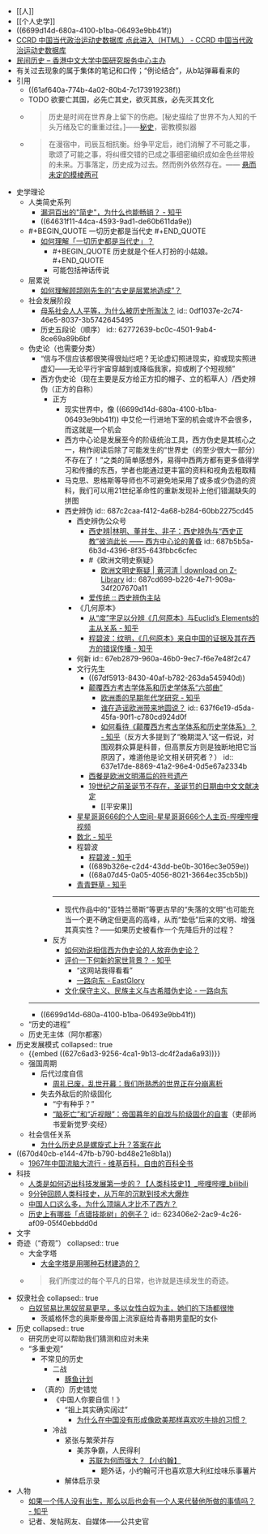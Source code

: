- [[人]]
- [[个人史学]]
- ((6699d14d-680a-4100-b1ba-06493e9bb41f))
- [CCRD 中国当代政治运动史数据库 点此进入（HTML） - CCRD 中国当代政治运动史数据库](https://ccrd2024.github.io/CCRD%20%E4%B8%AD%E5%9B%BD%E5%BD%93%E4%BB%A3%E6%94%BF%E6%B2%BB%E8%BF%90%E5%8A%A8%E5%8F%B2%E6%95%B0%E6%8D%AE%E5%BA%93%20%E7%82%B9%E6%AD%A4%E8%BF%9B%E5%85%A5%EF%BC%88HTML%EF%BC%89/index.htm)
- [民间历史 – 香港中文大学中国研究服务中心主办](https://nodebe4.github.io/mjlsh/)
- 有关过去现象的属于集体的笔记和口传；“例论结合”，从b站弹幕看来的
- 引用
	- ((61af640a-774b-4a02-80b4-7c173919238f))
	- TODO 欲要亡其国，必先亡其史，欲灭其族，必先灭其文化
	- >历史是时间在世界身上留下的伤疤。[秘史描绘了世界不为人知的千头万绪及它的重重过往。]——[秘史](https://cultist.huijiwiki.com/wiki/%E7%A7%98%E5%8F%B2)，密教模拟器
	- >在漫宿中，司辰互相抗衡。纷争平定后，祂们消解了不可能之事，歌颂了可能之事，将纠缠交错的已成之事细密编织成如金色丝带般的未来。万事落定，历史成为过去。然而例外依然存在。—— [悬而未定的模棱两可](https://cultist.huijiwiki.com/wiki/%E6%82%AC%E8%80%8C%E6%9C%AA%E5%AE%9A%E7%9A%84%E6%A8%A1%E6%A3%B1%E4%B8%A4%E5%8F%AF)
- 史学理论
	- 人类简史系列
		- [漏洞百出的"简史"，为什么也能畅销？ - 知乎](https://zhuanlan.zhihu.com/p/60666585)
		- ((64631f11-44ca-4593-9ad1-de60b611da9e))
	- #+BEGIN_QUOTE
	  一切历史都是当代史
	  #+END_QUOTE
		- [如何理解「一切历史都是当代史」？](https://www.zhihu.com/question/22014934)
			- #+BEGIN_QUOTE
			  历史就是个任人打扮的小姑娘。
			  #+END_QUOTE
			- 可能包括神话传说
	- 层累说
		- [如何理解顾颉刚先生的“古史是层累地造成”？](https://www.zhihu.com/question/33578050)
	- 社会发展阶段
		- [母系社会人人平等，为什么被历史所淘汰？](https://mp.weixin.qq.com/s/DChQTn91UVGKheoDZgfrRQ)
		  id:: 0df1037e-2c74-46e5-8037-3b5742645495
		- 历史五段论（顺序）
		  id:: 62772639-bc0c-4501-9ab4-8ce69a89b6bf
	- 伪史论（也需要分类）
		- “信与不信应该都很笑得很灿烂吧？无论虚幻照进现实，抑或现实照进虚幻——无论平行宇宙穿越到或降临我家，抑或刷了个短视频”
		- 西方伪史论（现在主要是反方给正方扣的帽子、立的稻草人）/西史辨伪（正方的自称）
			- 正方
				- 现实世界中，像 ((6699d14d-680a-4100-b1ba-06493e9bb41f)) 中艾伦一行进地下室的机会或许不会很多，而这就是一个机会
				- 西方中心论是发展至今的阶级统治工具，西方伪史是其核心之一，稍作阅读后除了可能发生的“世界史（的至少很大一部分）不存在了！”之类的简单感想外，易得中西两方都有更多值得学习和传播的东西，学者也能通过更丰富的资料和视角去粗取精
				- 马克思、恩格斯等导师也不可避免地采用了或多或少伪造的资料，我们可以用21世纪革命性的重新发现补上他们错漏缺失的拼图
				- 西史辨伪
				  id:: 687c2caa-f412-4a68-b284-60bb2275cd45
					- 西史辨伪公众号
						- [西史辨|林明、董并生、非子：西史辨伪与“西史正教”彼消此长 —— 西方中心论的黄昏](https://mp.weixin.qq.com/s/dlOueHDK-kMx2Kqoyq8Nrg)
						  id:: 687b5b5a-6b3d-4396-8f35-643fbbc6cfec
						- #《欧洲文明史察疑》
							- [欧洲文明史察疑 | 黄河清 | download on Z-Library](https://z-lib.fm/book/117416109/6707cc)
							  id:: 687cd699-b226-4e71-909a-34f207670a11
						- [爱传统 :: 西史辨伪主站](https://www.ict88.com/)
					- 《几何原本》
						- [从“度”字足以分辨《几何原本》与Euclid’s Elements的主从关系 - 知乎](https://zhuanlan.zhihu.com/p/1936483417773540167)
						- [程碧波：纹明，《几何原本》来自中国的证据及其在西方的错误传播 - 知乎](https://zhuanlan.zhihu.com/p/181743292)
					- 何新
					  id:: 67eb2879-960a-46b0-9ec7-f6e7e48f2c47
					- 文行先生
						- ((67df5913-8430-40af-b782-263da545940d))
						- [颠覆西方考古学体系和历史学体系“六部曲”](https://mp.weixin.qq.com/s/afdZdIzieIXZuf38-OxTUw)
							- [欧洲黍的早期年代学研究 - 知乎](https://zhuanlan.zhihu.com/p/319828356)
							- [谁在造谣欧洲带来地圆说？](https://mp.weixin.qq.com/s/GFIulJl3I8HueYGlIgmXTA)
							  id:: 637f6e19-d5da-45fa-90f1-c780cd924d0f
							- [如何看待《颠覆西方考古学体系和历史学体系》？ - 知乎](https://www.zhihu.com/question/317995600)（反方大多提到了“晚期混入”这一假说，对围观群众算是科普，但高票反方则是独断地把它当原因了，难道他是论文相关研究者？）
							  id:: 637e17de-8869-41a2-96e4-0d5e67a2334b
						- [西餐是欧洲文明滞后的符号遗产](https://mp.weixin.qq.com/s/-DP77vkYj5PCrbKFWbRdpg)
						- [19世纪之前圣诞节不存在，圣诞节的日期由中文文献决定](https://mp.weixin.qq.com/s/OV1l7sqUUgQvZE_16dOeng)
							- [[平安果]]
					- [星星哥哥666的个人空间-星星哥哥666个人主页-哔哩哔哩视频](https://space.bilibili.com/3546889093908584)
					- [数北 - 知乎](https://www.zhihu.com/people/cng-91)
					- 程碧波
						- [程碧波 - 知乎](https://www.zhihu.com/people/chbibo-35)
						- ((689b326e-c2d4-43dd-be0b-3016ec3e059e))
						- ((68a07d45-0a05-4056-8021-3664ec35cb5b))
					- [青青野草 - 知乎](https://www.zhihu.com/people/44-93-52-53)
				- ---
				- 现代作品中的“亚特兰蒂斯”等更古早的“失落的文明”也可能充当一个更不确定但更高的高峰，从而“垫低”后来的文明、增强其真实性？——如果历史被看作一个先降后升的过程？
			- 反方
				- [如何劝说相信西方伪史论的人放弃伪史论？](https://www.zhihu.com/question/300387016)
				- [评价一下何新的家世背景？ - 知乎](https://www.zhihu.com/question/625411514)
					- “这网站我得看看”
					- [一路向东 - EastGlory](https://www.eastglory.red/index.php/page/2/)
				- [文化保守主义、民族主义与古希腊伪史论 - 一路向东](https://www.eastglory.red/index.php/2025/02/27/lswh/wh/81/)
		- ---
		- ((6699d14d-680a-4100-b1ba-06493e9bb41f))
	- “历史的进程”
	- 历史无主体（阿尔都塞）
- 历史发展模式
  collapsed:: true
	- {{embed ((627c6ad3-9256-4ca1-9b13-dc4f2ada6a93))}}
	- 强国周期
		- 后代过度自信
			- [周礼已废，乱世开幕：我们所熟悉的世界正在分崩离析](https://mp.weixin.qq.com/s/AWnbV1jHcJSSyzH954aEuQ)
		- 失去外敌后的阶级固化
			- “宁有种乎？”
			- [“脑死亡”和“近视眼”：帝国暮年的自戕与阶级固化的自害](https://mp.weixin.qq.com/s/3lxUSwrmY0EhzFLy52krjw)（吏部尚书爱新觉罗·奕经）
	- 社会信任关系
		- [为什么历史总是螺旋式上升？答案在此](https://zhuanlan.zhihu.com/p/356840667)
- ((670d40cb-e144-47fb-b790-bd48e21e8b1a))
	- [1967年中国流脑大流行 - 维基百科，自由的百科全书](https://zh.wikipedia.org/wiki/1967%E5%B9%B4%E4%B8%AD%E5%9B%BD%E6%B5%81%E8%84%91%E5%A4%A7%E6%B5%81%E8%A1%8C)
- 科技
	- [人类是如何迈出科技发展第一步的？【人类科技史1】_哔哩哔哩_bilibili](https://www.bilibili.com/video/BV1H84y1M7Ln)
	- [9分钟回顾人类科技史，从万年的沉默到技术大爆炸](https://www.bilibili.com/video/BV1et41187oQ)
	- [中国人口这么多，为什么顶端人才比不了西方？](https://www.zhihu.com/question/301814081)
	- [历史上有哪些「点错技能树」的例子？](https://www.zhihu.com/question/30571237)
	  id:: 623406e2-2ac9-4c26-af09-05f40ebbdd0d
- 文字
- 奇迹（“奇观”）
  collapsed:: true
	- 大金字塔
		- [大金字塔是用哪种石材建造的？](https://www.zhihu.com/question/265222270)
	- >我们所度过的每个平凡的日常，也许就是连续发生的奇迹。
- 奴隶社会
  collapsed:: true
	- [白奴贸易比黑奴贸易更早，多以女性白奴为主，她们的下场都很惨](https://zhuanlan.zhihu.com/p/403621936)
		- 茨威格怀念的奥斯曼帝国上流家庭给青春期男童配的女仆
- 历史
  collapsed:: true
	- 研究历史可以帮助我们猜测和应对未来
	- “多重史观”
		- 不常见的历史
			- 二战
				- [豚鱼计划](https://baike.baidu.com/item/%E6%B2%B3%E8%B1%9A%E9%B1%BC%E8%AE%A1%E5%88%92/380910#viewPageContent)
		- （真的）历史错觉
			- 《中国人你要自信！》
				- “祖上其实确实阔过”
					- [为什么在中国没有形成像欧美那样喜欢吃牛排的习惯？](https://www.zhihu.com/question/305004338/answer/1597260878)
			- 冷战
				- 紧张与繁荣并存
					- 美苏争霸，人民得利
						- [苏联为何而强大？【小约翰】](https://www.bilibili.com/video/BV11i4y1L7QQ)
							- 题外话，小约翰可汗也喜欢意大利红烩味乐事薯片
				- 解体启示录
- 人物
	- [如果一个伟人没有出生，那么以后也会有一个人来代替他所做的事情吗？ - 知乎](https://www.zhihu.com/question/46545326)
	- 记者、发帖网友、自媒体——公共史官